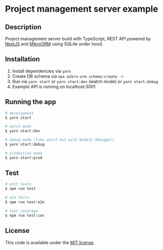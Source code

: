 # Project management server example

## Description

Project management server build with TypeScript, REST API powered by [NestJS](https://nestjs.com/) and [MikroORM](https://mikro-orm.io/) using SQLite under hood.

## Installation

1. Install dependencies via `yarn`
2. Create DB schema via `npx mikro-orm schema:create -r`
3. Run via `yarn start` or `yarn start:dev` (watch mode) or `yarn start:debug`
4. Example API is running on localhost:3001

## Running the app

```bash
# development
$ yarn start

# watch mode
$ yarn start:dev

# debug mode (like watch but with NodeJS debugger)
$ yarn start:debug

# production mode
$ yarn start:prod
```

## Test

```bash
# unit tests
$ npm run test

# e2e tests
$ npm run test:e2e

# test coverage
$ npm run test:cov
```

## License

This code is available under the [MIT license](LICENSE).
